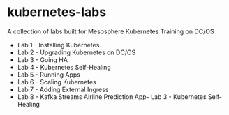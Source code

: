 # kubernetes-labs
 
A collection of labs built for Mesosphere Kubernetes Training on DC/OS
- Lab 1 - Installing Kubernetes
- Lab 2 - Upgrading Kubernetes on DC/OS
- Lab 3 - Going HA
- Lab 4 - Kubernetes Self-Healing
- Lab 5 - Running Apps
- Lab 6 - Scaling Kubernetes
- Lab 7 - Adding External Ingress
- Lab 8 - Kafka Streams Airline Prediction App- Lab 3 - Kubernetes Self-Healing

